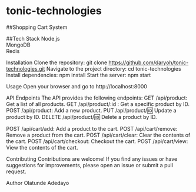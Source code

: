 # tonic-technologies

##Shopping Cart System

##Tech Stack
Node.js  
MongoDB  
Redis  

Installation
Clone the repository: git clone https://github.com/daryoh/tonic-technologies.git
Navigate to the project directory: cd tonic-technologies
Install dependencies: npm install
Start the server: npm start

Usage
Open your browser and go to http://localhost:8000

API Endpoints
The API provides the following endpoints:
GET /api/product: Get a list of all products.
GET /api/product/:id : Get a specific product by ID.
POST /api/product: Add a new product.
PUT /api/product/:id: Update a product by ID.
DELETE /api/product/:id: Delete a product by ID.

POST /api/cart/add: Add a product to the cart.
POST /api/cart/remove: Remove a product from the cart.
POST /api/cart/clear: Clear the contents of the cart.
POST /api/cart/checkout: Checkout the cart.
POST /api/cart/view: View the contents of the cart.

Contributing
Contributions are welcome! If you find any issues or have suggestions for improvements, please open an issue or submit a pull request.

Author
Olatunde Adedayo

